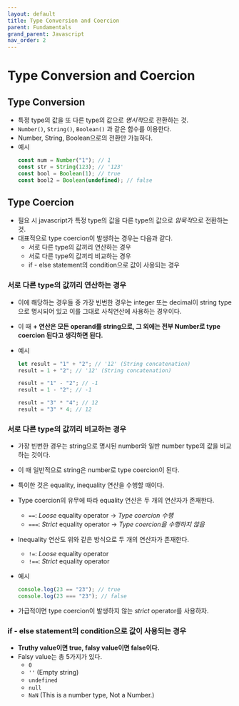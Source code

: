 ```yaml
---
layout: default
title: Type Conversion and Coercion
parent: Fundamentals
grand_parent: Javascript
nav_order: 2
---
```


# Type Conversion and Coercion

## Type Conversion

- 특정 type의 값을 또 다른 type의 값으로 *명시적*으로 전환하는 것.
- `Number()`, `String()`, `Boolean()` 과 같은 함수를 이용한다.
- Number, String, Boolean으로의 전환만 가능하다.
- 예시
  ```javascript
  const num = Number("1"); // 1
  const str = String(123); // '123'
  const bool = Boolean(1); // true
  const bool2 = Boolean(undefined); // false
  ```

## Type Coercion

- 필요 시 javascript가 특정 type의 값을 다른 type의 값으로 *암묵적*으로 전환하는 것.
- 대표적으로 type coercion이 발생하는 경우는 다음과 같다.
  - 서로 다른 type의 값끼리 연산하는 경우
  - 서로 다른 type의 값끼리 비교하는 경우
  - if - else statement의 condition으로 값이 사용되는 경우

### 서로 다른 type의 값끼리 연산하는 경우

- 이에 해당하는 경우들 중 가장 빈번한 경우는 integer 또는 decimal이 string type으로 명시되어 있고 이를 그대로 사칙연산에 사용하는 경우이다.
- 이 때 **+ 연산은 모든 operand를 string으로, 그 외에는 전부 Number로 type coercion 된다고 생각하면 된다.**
- 예시

  ```javascript
  let result = "1" + "2"; // '12' (String concatenation)
  result = 1 + "2"; // '12' (String concatenation)

  result = "1" - "2"; // -1
  result = 1 - "2"; // -1

  result = "3" * "4"; // 12
  result = "3" * 4; // 12
  ```

### 서로 다른 type의 값끼리 비교하는 경우

- 가장 빈번한 경우는 string으로 명시된 number와 일반 number type의 값을 비교하는 것이다.
- 이 때 일반적으로 string은 number로 type coercion이 된다.
- 특이한 것은 equality, inequality 연산을 수행할 때이다.
- Type coercion의 유무에 따라 equality 연산은 두 개의 연산자가 존재한다.

  - `==`: _Loose_ equality operator -> _Type coercion 수행_
  - `===`: _Strict_ equality operator -> _Type coercion을 수행하지 않음_

- Inequality 연산도 위와 같은 방식으로 두 개의 연산자가 존재한다.

  - `!=`: _Loose_ equality operator
  - `!==`: _Strict_ equality operator

- 예시

  ```javascript
  console.log(23 == "23"); // true
  console.log(23 === "23"); // false
  ```

- 가급적이면 type coercion이 발생하지 않는 _strict_ operator를 사용하자.

### if - else statement의 condition으로 값이 사용되는 경우

- **Truthy value이면 true, falsy value이면 false이다.**
- Falsy value는 총 5가지가 있다.
  - `0`
  - `''` (Empty string)
  - `undefined`
  - `null`
  - `NaN` (This is a number type, Not a Number.)
